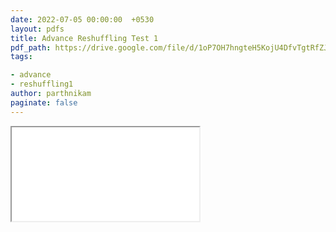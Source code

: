 ```yaml
---
date: 2022-07-05 00:00:00  +0530
layout: pdfs
title: Advance Reshuffling Test 1
pdf_path: https://drive.google.com/file/d/1oP7OH7hngteH5KojU4DfvTgtRfZJF-zp/preview?usp=sharing
tags: 

- advance
- reshuffling1
author: parthnikam
paginate: false
---
```


<iframe class="embed-pdf" src="{{ page.pdf_path }}#toolbar=0" seamless="seamless" scrolling="no" style="overflow:hidden"></iframe>
